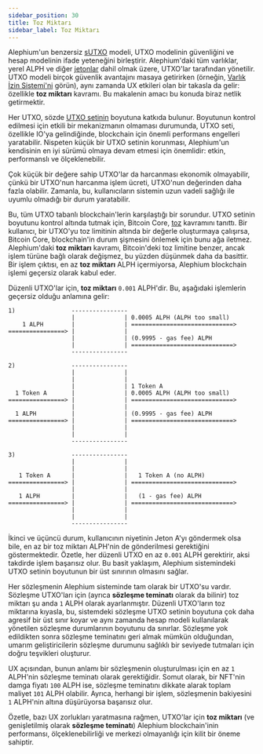 ```yaml
---
sidebar_position: 30
title: Toz Miktarı
sidebar_label: Toz Miktarı
---
```


Alephium'un benzersiz [sUTXO](https://medium.com/@alephium/an-introduction-to-the-stateful-utxo-model-8de3b0f76749) modeli, UTXO modelinin güvenliğini ve hesap modelinin ifade yeteneğini birleştirir. Alephium'daki tüm varlıklar, yerel ALPH ve diğer [jetonlar](/tokens/overview) dahil olmak üzere, UTXO'lar tarafından yönetilir. UTXO modeli birçok güvenlik avantajını masaya getirirken (örneğin, [Varlık İzin Sistemi'ni](http://localhost:3000/ralph/asset-permission-system) görün), aynı zamanda UX etkileri olan bir takasla da gelir: özellikle **toz miktarı** kavramı. Bu makalenin amacı bu konuda biraz netlik getirmektir.

Her UTXO, sözde [UTXO setinin](https://en.wikipedia.org/wiki/Unspent_transaction_output#UTXO_set) boyutuna katkıda bulunur. Boyutunun kontrol edilmesi için etkili bir mekanizmanın olmaması durumunda, UTXO seti, özellikle IO'ya gelindiğinde, blockchain için önemli performans engelleri yaratabilir. Nispeten küçük bir UTXO setinin korunması, Alephium'un kendisinin en iyi sürümü olmaya devam etmesi için önemlidir: etkin, performanslı ve ölçeklenebilir.

Çok küçük bir değere sahip UTXO'lar da harcanması ekonomik olmayabilir, çünkü bir UTXO'nun harcanma işlem ücreti, UTXO'nun değerinden daha fazla olabilir. Zamanla, bu, kullanıcıların sistemin uzun vadeli sağlığı ile uyumlu olmadığı bir durum yaratabilir.

Bu, tüm UTXO tabanlı blockchain'lerin karşılaştığı bir sorundur. UTXO setinin boyutunu kontrol altında tutmak için, Bitcoin Core, [toz](https://bitcoin.stackexchange.com/questions/10986/what-is-meant-by-bitcoin-dust/41082#41082) kavramını tanıttı. Bir kullanıcı, bir UTXO'yu toz limitinin altında bir değerle oluşturmaya çalışırsa, Bitcoin Core, blockchain'in durum şişmesini önlemek için bunu ağa iletmez. Alephium'daki **toz miktarı** kavramı, Bitcoin'deki toz limitine benzer, ancak işlem türüne bağlı olarak değişmez, bu yüzden düşünmek daha da basittir. Bir işlem çıktısı, en az **toz miktarı** ALPH içermiyorsa, Alephium blockchain işlemi geçersiz olarak kabul eder.

Düzenli UTXO'lar için, **toz miktarı** `0.001` ALPH'dir. Bu, aşağıdaki işlemlerin geçersiz olduğu anlamına gelir:

```
1)                ----------------
                  |              | 0.0005 ALPH (ALPH too small)
    1 ALPH        |              | =============================>
================> |              |
                  |              | (0.9995 - gas fee) ALPH
                  |              | =============================>
                  ----------------

2)                ----------------
                  |              |
                  |              |
                  |              | 1 Token A
  1 Token A       |              | 0.0005 ALPH (ALPH too small)
================> |              | =============================>
                  |              |
  1 ALPH          |              | (0.9995 - gas fee) ALPH
================> |              | =============================>
                  |              | 
                  |              |
                  ----------------

3)                ----------------
                  |              |
                  |              |
   1 Token A      |              |   1 Token A (no ALPH)
================> |              | =============================>
                  |              |
   1 ALPH         |              |   (1 - gas fee) ALPH
================> |              | =============================>
                  |              | 
                  |              |
                  ----------------
```

İkinci ve üçüncü durum, kullanıcının niyetinin Jeton A'yı göndermek olsa bile, en az bir toz miktarı ALPH'nin de gönderilmesi gerektiğini göstermektedir. Özetle, her düzenli UTXO en az `0.001` ALPH gerektirir, aksi takdirde işlem başarısız olur. Bu basit yaklaşım, Alephium sistemindeki UTXO setinin boyutunun bir üst sınırının olmasını sağlar.

Her sözleşmenin Alephium sisteminde tam olarak bir UTXO'su vardır. Sözleşme UTXO'ları için (ayrıca **sözleşme teminatı** olarak da bilinir) toz miktarı şu anda `1` ALPH olarak ayarlanmıştır. Düzenli UTXO'ların toz miktarına kıyasla, bu, sistemdeki sözleşme UTXO setinin boyutuna çok daha agresif bir üst sınır koyar ve aynı zamanda hesap modeli kullanılarak yönetilen sözleşme durumlarının boyutunu da sınırlar. Sözleşme yok edildikten sonra sözleşme teminatını geri almak mümkün olduğundan, umarım geliştiricilerin sözleşme durumunu sağlıklı bir seviyede tutmaları için doğru teşvikleri oluşturur.

UX açısından, bunun anlamı bir sözleşmenin oluşturulması için en az `1` ALPH'nin sözleşme teminatı olarak gerektiğidir. Somut olarak, bir NFT'nin damga fiyatı `100` ALPH ise, sözleşme teminatını dikkate alarak toplam maliyet `101` ALPH olabilir. Ayrıca, herhangi bir işlem, sözleşmenin bakiyesini `1` ALPH'nin altına düşürüyorsa başarısız olur.

Özetle, bazı UX zorlukları yaratmasına rağmen, UTXO'lar için **toz miktarı** (ve genişletilmiş olarak **sözleşme teminatı**) Alephium blockchain'inin performansı, ölçeklenebilirliği ve merkezi olmayanlığı için kilit bir öneme sahiptir.
